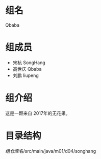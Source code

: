 # 组名 
 Qbaba

# 组成员
- 宋杭 SongHang
- 高世庆 Qbaba
- 刘鹏 liupeng

# 组介绍
这是一颗来自 2017年的无花果。


# 目录结构
$组仓库名$/src/main/java/m01/d04/songhang
